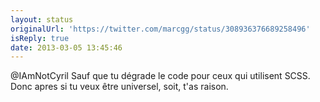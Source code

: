 ```yaml
---
layout: status
originalUrl: 'https://twitter.com/marcgg/status/308936376689258496'
isReply: true
date: 2013-03-05 13:45:46
---
```


@IAmNotCyril Sauf que tu dégrade le code pour ceux qui utilisent SCSS. Donc apres si tu veux être universel, soit, t'as raison.
